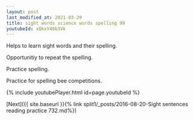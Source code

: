 ```yaml
---
layout: post
last_modified_at: 2021-03-29
title: sight words science words spelling 99
youtubeId: xQkxY48b3Vk
---
```

 
 
Helps to learn sight words and their spelling.

Opportunitiy to repeat the spelling. 

Practice spelling. 
 
Practice for spelling bee competitions. 
 
{% include youtubePlayer.html id=page.youtubeId %}
 
 

[Next]({{ site.baseurl }}{% link  split1/_posts/2016-08-20-Sight sentences reading practice 732.md%})
 
